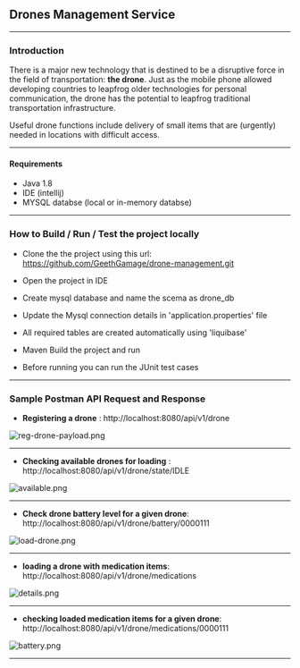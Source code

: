 
## Drones Management Service


---

### Introduction

There is a major new technology that is destined to be a disruptive force in the field of transportation: **the drone**.  Just as the mobile phone allowed developing countries to leapfrog older technologies for personal communication, the drone has the potential to leapfrog traditional transportation infrastructure.

Useful drone functions include delivery of small items that are (urgently) needed in locations with difficult access.

---

#### Requirements

- Java 1.8
- IDE (intellij)
- MYSQL databse  (local or in-memory databse)

---

### How to Build / Run / Test the project locally

- Clone the the project using this url: https://github.com/GeethGamage/drone-management.git

- Open the project in IDE

- Create mysql database and name the scema as drone_db

- Update the Mysql connection details in 'application.properties' file

- All required tables are created automatically using 'liquibase'

- Maven Build the project and run

- Before running you can run the JUnit test cases 

---

### Sample Postman API Request and Response 

- **Registering a drone** : http://localhost:8080/api/v1/drone

![reg-drone-payload.png](https://i.postimg.cc/6QQ90bCG/p1.png)

---
- **Checking available drones for loading** : http://localhost:8080/api/v1/drone/state/IDLE 

![available.png](https://i.postimg.cc/rwj4sb8d/p2.png)

---
- **Check drone battery level for a given drone**: http://localhost:8080/api/v1/drone/battery/0000111 


![load-drone.png](https://i.postimg.cc/vHjjjqRV/p3.png)

---

- **loading a drone with medication items**: http://localhost:8080/api/v1/drone/medications

![details.png](https://i.postimg.cc/kMRhSNRM/p4.png)

---

- **checking loaded medication items for a given drone**: http://localhost:8080/api/v1/drone/medications/0000111

![battery.png](https://i.postimg.cc/253xDm4j/p5.png)

---


